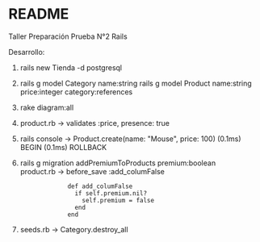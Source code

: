 # README

Taller Preparación Prueba N°2 Rails

Desarrollo:

1. rails new Tienda -d postgresql

2. rails g model Category name:string
   rails g model Product name:string price:integer category:references

3. rake diagram:all

4. product.rb -> validates :price, presence: true

5. rails console -> Product.create(name: "Mouse", price: 100)   (0.1ms)  BEGIN
                    (0.1ms)  ROLLBACK

6. rails g migration addPremiumToProducts premium:boolean  
   product.rb ->   before_save :add_columFalse

                    def add_columFalse
                      if self.premium.nil?
                        self.premium = false
                      end
                    end

7. seeds.rb -> Category.destroy_all